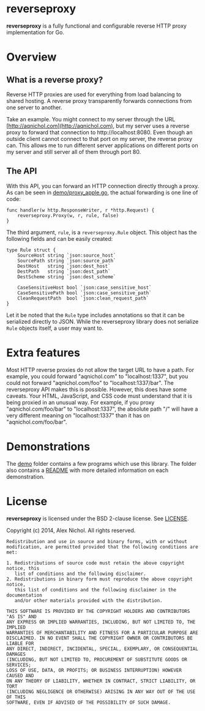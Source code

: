 # reverseproxy

**reverseproxy** is a fully functional and configurable reverse HTTP proxy implementation for Go.

# Overview

## What is a reverse proxy?

Reverse HTTP proxies are used for everything from load balancing to shared hosting. A reverse proxy transparently forwards connections from one server to another.

Take an example. You might connect to my server through the URL [http://aqnichol.com](http://aqnichol.com), but my server uses a reverse proxy to forward that connection to http://localhost:8080. Even though an outside client cannot connect to that port on my server, the reverse proxy can. This allows me to run different server applications on different ports on my server and still server all of them through port 80.

## The API

With this API, you can forward an HTTP connection directly through a proxy. As can be seen in [demo/proxy_apple.go](demo/proxy_apple.go), the actual forwarding is one line of code:

    func handler(w http.ResponseWriter, r *http.Request) {
    	reverseproxy.Proxy(w, r, rule, false)
    }

The third argument, `rule`, is a `reverseproxy.Rule` object. This object has the following fields and can be easily created:

    type Rule struct {
    	SourceHost string `json:source_host`
    	SourcePath string `json:source_path`
    	DestHost   string `json:dest_host`
    	DestPath   string `json:dest_path`
    	DestScheme string `json:dest_scheme`

    	CaseSensitiveHost bool `json:case_sensitive_host`
    	CaseSensitivePath bool `json:case_sensitive_path`
    	CleanRequestPath  bool `json:clean_request_path`
    }

Let it be noted that the `Rule` type includes annotations so that it can be serialized directly to JSON. While the reverseproxy library does not serialize `Rule` objects itself, a user may want to.

# Extra features

Most HTTP reverse proxies do not allow the target URL to have a path. For example, you could forward "aqnichol.com" to "localhost:1337", but you could not forward "aqnichol.com/foo" to "localhost:1337/bar". The reverseproxy API makes this is possible. However, this does have some caveats. Your HTML, JavaScript, and CSS code must understand that it is being proxied in an unusual way. For example, if you proxy "aqnichol.com/foo/bar" to "localhost:1337", the absolute path "/" will have a very different meaning on "localhost:1337" than it has on "aqnichol.com/foo/bar".

# Demonstrations

The [demo](demo) folder contains a few programs which use this library. The folder also contains a [README](demo/README.md) with more detailed information on each demonstration.

# License

**reverseproxy** is licensed under the BSD 2-clause license. See [LICENSE](LICENSE).

Copyright (c) 2014, Alex Nichol.
All rights reserved.

```
Redistribution and use in source and binary forms, with or without
modification, are permitted provided that the following conditions are met:

1. Redistributions of source code must retain the above copyright notice, this
   list of conditions and the following disclaimer. 
2. Redistributions in binary form must reproduce the above copyright notice,
   this list of conditions and the following disclaimer in the documentation
   and/or other materials provided with the distribution.

THIS SOFTWARE IS PROVIDED BY THE COPYRIGHT HOLDERS AND CONTRIBUTORS "AS IS" AND
ANY EXPRESS OR IMPLIED WARRANTIES, INCLUDING, BUT NOT LIMITED TO, THE IMPLIED
WARRANTIES OF MERCHANTABILITY AND FITNESS FOR A PARTICULAR PURPOSE ARE
DISCLAIMED. IN NO EVENT SHALL THE COPYRIGHT OWNER OR CONTRIBUTORS BE LIABLE FOR
ANY DIRECT, INDIRECT, INCIDENTAL, SPECIAL, EXEMPLARY, OR CONSEQUENTIAL DAMAGES
(INCLUDING, BUT NOT LIMITED TO, PROCUREMENT OF SUBSTITUTE GOODS OR SERVICES;
LOSS OF USE, DATA, OR PROFITS; OR BUSINESS INTERRUPTION) HOWEVER CAUSED AND
ON ANY THEORY OF LIABILITY, WHETHER IN CONTRACT, STRICT LIABILITY, OR TORT
(INCLUDING NEGLIGENCE OR OTHERWISE) ARISING IN ANY WAY OUT OF THE USE OF THIS
SOFTWARE, EVEN IF ADVISED OF THE POSSIBILITY OF SUCH DAMAGE.
```